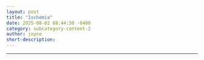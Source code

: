 ```yaml
---
layout: post
title: "Ischemia"
date: 2025-08-02 08:44:38 -0400
category: subcategory-content-2
author: joyce
short-description: 
---
```


-----
